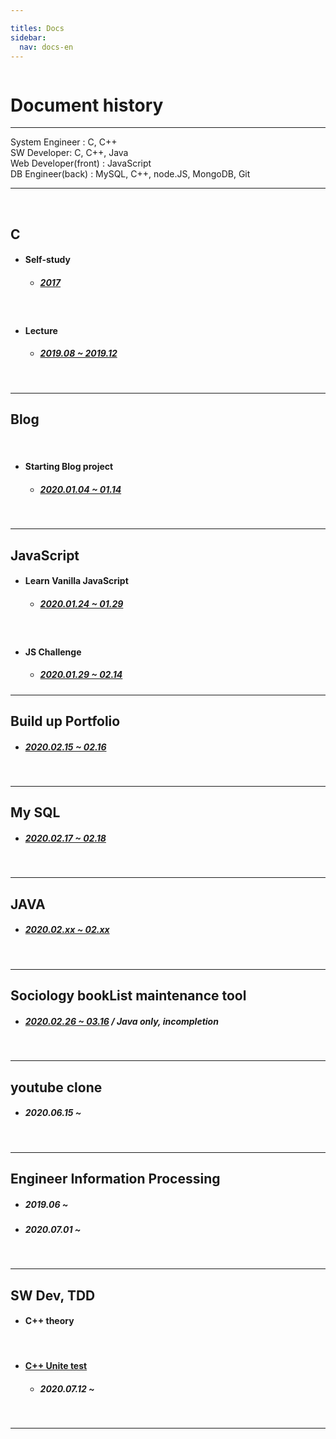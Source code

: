 ```yaml
---

titles: Docs
sidebar:
  nav: docs-en
---
```



<img class="image image--xl" src=""/>


# **Document history**
---

System Engineer : C, C++    
SW Developer: C, C++, Java    
Web Developer(front) : JavaScript      
DB Engineer(back) : MySQL, C++, node.JS, MongoDB, Git    
 
---
     

​        

## C        

+ #### **Self-study**        
  + ##### [2017](http://www.yes24.com/Product/Goods/4333686)   

​        

+ #### **Lecture**    
  + ##### [2019.08 ~ 2019.12](http://www.yes24.com/Product/Goods/38946212)      

​        

---
        
## Blog 

​        

+ #### **Starting Blog project**     
  + ##### [2020.01.04 ~ 01.14](https://dongsub-joung.github.io/archive.html?tag=Jekyll)      

​        


---
        
## JavaScript        

+ #### **Learn Vanilla JavaScript**        
  + ##### [2020.01.24 ~ 01.29](https://dongsub-joung.github.io/archive.html?tag=vanilla+JavaScript)      

​        

+ #### **JS Challenge**    
  + ##### [2020.01.29 ~ 02.14](https://dongsub-joung.github.io/archive.html?tag=VanillaJS+Challenge)        

---
        
##  Build up Portfolio     
+ ##### [2020.02.15 ~ 02.16](https://dongsub-joung.github.io/archive.html?tag=portfolio)        

​        


---
        
##  My SQL     
+ ##### [2020.02.17 ~ 02.18](https://dongsub-joung.github.io/archive.html?tag=SQL)        

​        


---

## JAVA     
+ ##### [2020.02.xx ~ 02.xx](https://opentutorials.org/course/1223)   

​        


---

## Sociology bookList maintenance tool     
+ ##### [2020.02.26 ~ 03.16](https://dongsub-joung.github.io/archive.html?tag=%EB%8F%84%EC%84%9C%EA%B4%80%EB%A6%AC)  /  Java only, incompletion      

​        


---

## youtube clone     
+ ##### 2020.06.15 ~     
   
​        

    
---

##  Engineer Information Processing            
+ ##### 2019.06 ~     
+ ##### 2020.07.01 ~        

​        

   
---

## SW Dev, TDD            
        
+ #### C++ theory     

​        


+ #### [C++ Unite test](https://comento.kr/edu/schedule/1355)
  + ##### 2020.07.12 ~     

​        

      
---